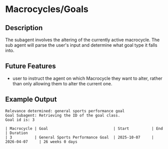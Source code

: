 # Macrocycles/Goals

## Description

The subagent involves the altering of the currently active macrocycle. The sub agent will parse the user's input and determine what goal type it falls into.

## Future Features

* user to instruct the agent on which Macrocycle they want to alter, rather than only allowing them to alter the current one.

## Example Output

```
Relevance determined: general sports performance goal
Goal Subagent: Retrieving the ID of the goal class.
Goal id is: 3

| Macrocycle | Goal                             | Start          | End            | Duration
| 3          | General Sports Performance Goal  | 2025-10-07     | 2026-04-07     | 26 weeks 0 days
```